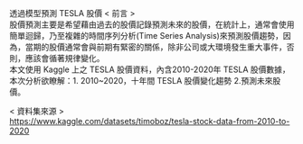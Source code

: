 透過模型預測 TESLA 股價
< 前言 >  
股價預測主要是希望藉由過去的股價記錄預測未來的股價，在統計上，通常會使用簡單迴歸，乃至複雜的時間序列分析(Time Series Analysis)來預測股價趨勢，因為，當期的股價通常會與前期有緊密的關係，除非公司或大環境發生重大事件，否則，應該會循著規律變化。  
本文使用 Kaggle 上之 TESLA 股價資料，內含2010-2020年 TESLA 股價數據，本次分析欲瞭解：1. 2010~2020，十年間 TESLA 股價變化趨勢 2.預測未來股價。  

< 資料集來源 >  
https://www.kaggle.com/datasets/timoboz/tesla-stock-data-from-2010-to-2020
